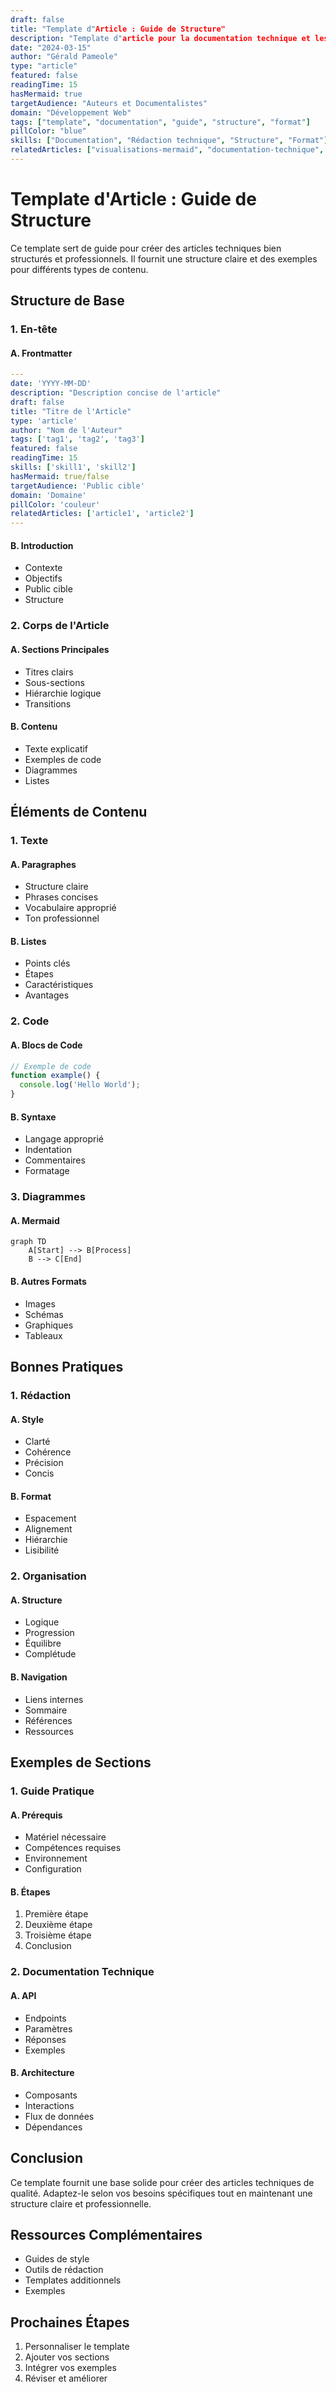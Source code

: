 ```yaml
---
draft: false
title: "Template d"Article : Guide de Structure"
description: "Template d"article pour la documentation technique et les guides pratiques"
date: "2024-03-15"
author: "Gérald Pameole"
type: "article"
featured: false
readingTime: 15
hasMermaid: true
targetAudience: "Auteurs et Documentalistes"
domain: "Développement Web"
tags: ["template", "documentation", "guide", "structure", "format"]
pillColor: "blue"
skills: ["Documentation", "Rédaction technique", "Structure", "Format"]
relatedArticles: ["visualisations-mermaid", "documentation-technique", "mermaid-example"]
---
```


# Template d'Article : Guide de Structure

Ce template sert de guide pour créer des articles techniques bien structurés et professionnels. Il fournit une structure claire et des exemples pour différents types de contenu.

## Structure de Base

### 1. En-tête

#### A. Frontmatter

```yaml
---
date: 'YYYY-MM-DD'
description: "Description concise de l'article"
draft: false
title: "Titre de l'Article"
type: 'article'
author: "Nom de l'Auteur"
tags: ['tag1', 'tag2', 'tag3']
featured: false
readingTime: 15
skills: ['skill1', 'skill2']
hasMermaid: true/false
targetAudience: 'Public cible'
domain: 'Domaine'
pillColor: 'couleur'
relatedArticles: ['article1', 'article2']
---
```

#### B. Introduction

- Contexte
- Objectifs
- Public cible
- Structure

### 2. Corps de l'Article

#### A. Sections Principales

- Titres clairs
- Sous-sections
- Hiérarchie logique
- Transitions

#### B. Contenu

- Texte explicatif
- Exemples de code
- Diagrammes
- Listes

## Éléments de Contenu

### 1. Texte

#### A. Paragraphes

- Structure claire
- Phrases concises
- Vocabulaire approprié
- Ton professionnel

#### B. Listes

- Points clés
- Étapes
- Caractéristiques
- Avantages

### 2. Code

#### A. Blocs de Code

```javascript
// Exemple de code
function example() {
  console.log('Hello World');
}
```

#### B. Syntaxe

- Langage approprié
- Indentation
- Commentaires
- Formatage

### 3. Diagrammes

#### A. Mermaid

```mermaid
graph TD
    A[Start] --> B[Process]
    B --> C[End]
```

#### B. Autres Formats

- Images
- Schémas
- Graphiques
- Tableaux

## Bonnes Pratiques

### 1. Rédaction

#### A. Style

- Clarté
- Cohérence
- Précision
- Concis

#### B. Format

- Espacement
- Alignement
- Hiérarchie
- Lisibilité

### 2. Organisation

#### A. Structure

- Logique
- Progression
- Équilibre
- Complétude

#### B. Navigation

- Liens internes
- Sommaire
- Références
- Ressources

## Exemples de Sections

### 1. Guide Pratique

#### A. Prérequis

- Matériel nécessaire
- Compétences requises
- Environnement
- Configuration

#### B. Étapes

1. Première étape
2. Deuxième étape
3. Troisième étape
4. Conclusion

### 2. Documentation Technique

#### A. API

- Endpoints
- Paramètres
- Réponses
- Exemples

#### B. Architecture

- Composants
- Interactions
- Flux de données
- Dépendances

## Conclusion

Ce template fournit une base solide pour créer des articles techniques de qualité. Adaptez-le selon vos besoins spécifiques tout en maintenant une structure claire et professionnelle.

## Ressources Complémentaires

- Guides de style
- Outils de rédaction
- Templates additionnels
- Exemples

## Prochaines Étapes

1. Personnaliser le template
2. Ajouter vos sections
3. Intégrer vos exemples
4. Réviser et améliorer
